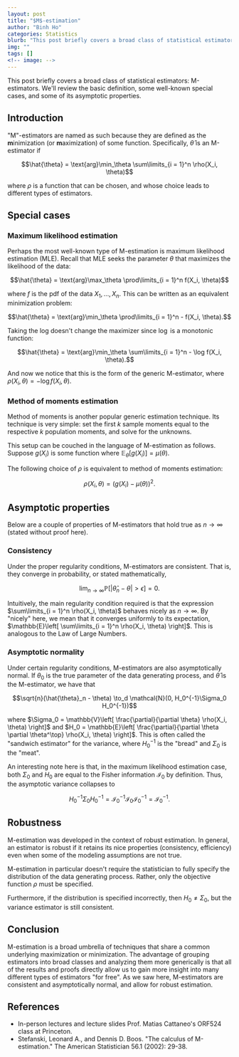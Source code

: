 ```yaml
---
layout: post
title: "$M$-estimation"
author: "Binh Ho"
categories: Statistics
blurb: "This post briefly covers a broad class of statistical estimators: M-estimators. We'll review the basic definition, some well-known special cases, and some of its asymptotic properties."
img: ""
tags: []
<!-- image: -->
---
```




This post briefly covers a broad class of statistical estimators: M-estimators. We'll review the basic definition, some well-known special cases, and some of its asymptotic properties.

## Introduction

"M"-estimators are named as such because they are defined as the **m**inimization (or **m**aximization) of some function. Specifically, $\hat{\theta}$ is an M-estimator if

$$\hat{\theta} = \text{arg}\min_\theta \sum\limits_{i = 1}^n \rho(X_i, \theta)$$

where $\rho$ is a function that can be chosen, and whose choice leads to different types of estimators.

## Special cases

### Maximum likelihood estimation

Perhaps the most well-known type of M-estimation is maximum likelihood estimation (MLE). Recall that MLE seeks the parameter $\theta$ that maximizes the likelihood of the data:

$$\hat{\theta} = \text{arg}\max_\theta \prod\limits_{i = 1}^n f(X_i, \theta)$$

where $f$ is the pdf of the data $X_1, \dots, X_n$. This can be written as an equivalent minimization problem:

$$\hat{\theta} = \text{arg}\min_\theta \prod\limits_{i = 1}^n - f(X_i, \theta).$$

Taking the log doesn't change the maximizer since $\log$ is a monotonic function:

$$\hat{\theta} = \text{arg}\min_\theta \sum\limits_{i = 1}^n - \log f(X_i, \theta).$$

And now we notice that this is the form of the generic M-estimator, where $\rho(X_i, \theta) = -\log f(X_i, \theta)$.

### Method of moments estimation

Method of moments is another popular generic estimation technique. Its technique is very simple: set the first $k$ sample moments equal to the respective $k$ population moments, and solve for the unknowns.

This setup can be couched in the language of M-estimation as follows. Suppose $g(X_i)$ is some function where $\mathbb{E}_\theta[g(X_i)] = \mu(\theta)$. 

The following choice of $\rho$ is equivalent to method of moments estimation:

$$\rho(X_i, \theta) = (g(X_i) - \mu(\theta))^2.$$

## Asymptotic properties

Below are a couple of properties of M-estimators that hold true as $n \to \infty$ (stated without proof here).

### Consistency

Under the proper regularity conditions, M-estimators are consistent. That is, they converge in probability, or stated mathematically,

$$\lim_{n \to \infty} \mathbb{P}[|\hat{\theta}_n - \theta| > \epsilon] = 0.$$

Intuitively, the main regularity condition required is that the expression $\sum\limits_{i = 1}^n \rho(X_i, \theta)$ behaves nicely as $n \to \infty$. By "nicely" here, we mean that it converges uniformly to its expectation, $\mathbb{E}\left[ \sum\limits_{i = 1}^n \rho(X_i, \theta) \right]$. This is analogous to the Law of Large Numbers.

### Asymptotic normality

Under certain regularity conditions, M-estimators are also asymptotically normal. If $\theta_0$ is the true parameter of the data generating process, and $\hat{\theta}$ is the M-estimator, we have that

$$\sqrt{n}(\hat{\theta}_n - \theta) \to_d \mathcal{N}(0, H_0^{-1}\Sigma_0 H_0^{-1})$$

where $\Sigma_0 = \mathbb{V}\left[ \frac{\partial}{\partial \theta} \rho(X_i, \theta) \right]$ and $H_0 = \mathbb{E}\left[ \frac{\partial}{\partial \theta \partial \theta^\top} \rho(X_i, \theta) \right]$. This is often called the "sandwich estimator" for the variance, where $H_0^{-1}$ is the "bread" and $\Sigma_0$ is the "meat".

An interesting note here is that, in the maximum likelihood estimation case, both $\Sigma_0$ and $H_0$ are equal to the Fisher information $\mathcal{I}_0$ by definition. Thus, the asymptotic variance collapses to

$$H_0^{-1}\Sigma_0 H_0^{-1} = \mathcal{I}_0^{-1} \mathcal{I}_0 \mathcal{I}_0^{-1} = \mathcal{I}_0^{-1}.$$

## Robustness

M-estimation was developed in the context of robust estimation. In general, an estimator is robust if it retains its nice properties (consistency, efficiency) even when some of the modeling assumptions are not true.

M-estimation in particular doesn't require the statistician to fully specify the distribution of the data generating process. Rather, only the objective function $\rho$ must be specified.

Furthermore, if the distribution is specified incorrectly, then $H_0 \neq \Sigma_0$, but the variance estimator is still consistent.

## Conclusion

M-estimation is a broad umbrella of techniques that share a common underlying maximization or minimization. The advantage of grouping estimators into broad classes and analyzing them more generically is that all of the results and proofs directly allow us to gain more insight into many different types of estimators "for free". As we saw here, M-estimators are consistent and asymptotically normal, and allow for robust estimation.


## References

- In-person lectures and lecture slides Prof. Matias Cattaneo's ORF524 class at Princeton.
- Stefanski, Leonard A., and Dennis D. Boos. "The calculus of M-estimation." The American Statistician 56.1 (2002): 29-38.


